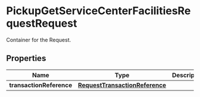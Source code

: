 

# PickupGetServiceCenterFacilitiesRequestRequest

Container for the Request.

## Properties

| Name | Type | Description | Notes |
|------------ | ------------- | ------------- | -------------|
|**transactionReference** | [**RequestTransactionReference**](RequestTransactionReference.md) |  |  [optional] |



